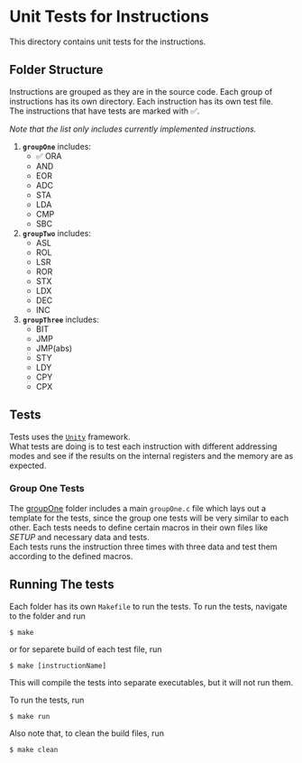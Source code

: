 # Unit Tests for Instructions

This directory contains unit tests for the instructions.

## Folder Structure

Instructions are grouped as they are in the source code. Each group of instructions has its own directory. Each instruction has its own test file.  
The instructions that have tests are marked with :white_check_mark:.

_Note that the list only includes currently implemented instructions._
1. **`groupOne`** includes:
    - :white_check_mark: ORA
    - AND
    - EOR
    - ADC
    - STA
    - LDA
    - CMP
    - SBC
2. **`groupTwo`** includes:
    - ASL
    - ROL
    - LSR
    - ROR
    - STX
    - LDX
    - DEC
    - INC
3. **`groupThree`** includes:
    - BIT
    - JMP
    - JMP(abs)
    - STY
    - LDY
    - CPY
    - CPX


## Tests

Tests uses the [`Unity`](https://github.com/ThrowTheSwitch/Unity) framework.  
What tests are doing is to test each instruction with different addressing modes and see if the results on the internal registers and the memory are as expected.

### Group One Tests

The [groupOne](./groupOne/) folder includes a main `groupOne.c` file which lays out a template for the tests, since the group one tests will be very similar to each other. Each tests needs to define certain macros in their own files like *SETUP* and necessary data and tests.  
Each tests runs the instruction three times with three data and test them according to the defined macros.  

## Running The tests

Each folder has its own `Makefile` to run the tests. To run the tests, navigate to the folder and run

```
$ make
```

or for separete build of each test file, run

```
$ make [instructionName]
```

This will compile the tests into separate executables, but it will not run them.

To run the tests, run

```
$ make run
```

Also note that, to clean the build files, run

```
$ make clean
```
